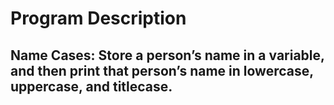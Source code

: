 # Program Description

## Name Cases: Store a person’s name in a variable, and then print that person’s name in lowercase, uppercase, and titlecase.
